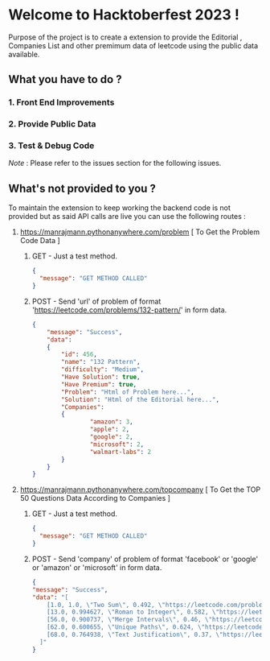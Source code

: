 # Welcome to Hacktoberfest 2023 !

Purpose of the project is to create a extension to provide the Editorial , Companies List and other premimum data of leetcode using the public data available.

## What you have to do ? 

### 1. Front End Improvements 
### 2. Provide Public Data
### 3. Test & Debug Code 

*Note* : Please refer to the issues section for the following issues.


## What's not provided to you ?

To maintain the extension to keep working the backend code is not provided but as said API calls are live you can use the following routes : 

1. https://manrajmann.pythonanywhere.com/problem [ To Get the Problem Code Data ]

   1. GET - Just a test method.
      ``` JSON
      {
        "message": "GET METHOD CALLED"
      }
      ```
   2. POST - Send 'url' of problem of format 'https://leetcode.com/problems/132-pattern/' in form data.

      ``` JSON
      {
          "message": "Success",
          "data":
          {
              "id": 456,
              "name": "132 Pattern",
              "difficulty": "Medium",
              "Have Solution": true,
              "Have Premium": true,
              "Problem": "Html of Problem here...",
              "Solution": "Html of the Editorial here...",
              "Companies":
              {
                      "amazon": 3,
                      "apple": 2,
                      "google": 2,
                      "microsoft": 2,
                      "walmart-labs": 2
              }
          }
      }
      ```
2. https://manrajmann.pythonanywhere.com/topcompany [ To Get the TOP 50 Questions Data According to Companies ]

   1. GET - Just a test method.
      ``` JSON
      {
        "message": "GET METHOD CALLED"
      }
      ```
      
   2. POST - Send 'company' of problem of format 'facebook' or 'google' or 'amazon' or 'microsoft' in form data.
      ```JSON
      {
      "message": "Success",
      "data": "[
          [1.0, 1.0, \"Two Sum\", 0.492, \"https://leetcode.com/problems/two-sum/\", \"Easy\"],
          [13.0, 0.994627, \"Roman to Integer\", 0.582, \"https://leetcode.com/problems/roman-to-integer/\", \"Easy\"],
          [56.0, 0.900737, \"Merge Intervals\", 0.46, \"https://leetcode.com/problems/merge-intervals/\", \"Medium\"],
          [62.0, 0.600655, \"Unique Paths\", 0.624, \"https://leetcode.com/problems/unique-paths/\", \"Medium\"],
          [68.0, 0.764938, \"Text Justification\", 0.37, \"https://leetcode.com/problems/text-justification/\", \"Hard\"]
        ]"
      }
      ```
